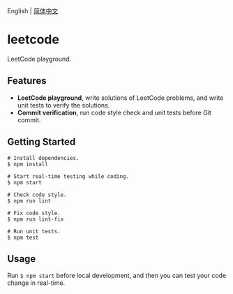 English | [简体中文](./README.zh-CN.md)

# leetcode

LeetCode playground.

## Features

* **LeetCode playground**, write solutions of LeetCode problems, and write unit tests to verify the solutions.
* **Commit verification**, run code style check and unit tests before Git commit.

## Getting Started

```shell
# Install dependencies.
$ npm install

# Start real-time testing while coding.
$ npm start

# Check code style.
$ npm run lint

# Fix code style.
$ npm run lint-fix

# Run unit tests.
$ npm test
```

## Usage

Run `$ npm start` before local development, and then you can test your code change in real-time.
